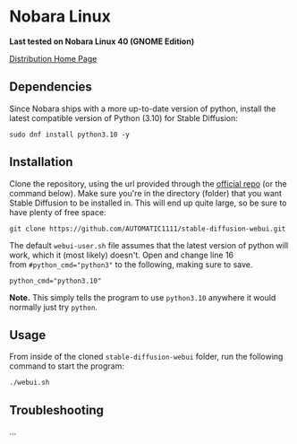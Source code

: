 # Nobara Linux
**Last tested on Nobara Linux 40 (GNOME Edition)**

[Distribution Home Page](https://nobaraproject.org/)

## Dependencies
Since Nobara ships with a more up-to-date version of python, install the latest compatible version of Python (3.10) for Stable Diffusion:

```
sudo dnf install python3.10 -y
```

## Installation
Clone the repository, using the url provided through the [official repo](https://github.com/AUTOMATIC1111/stable-diffusion-webui) (or the command below). Make sure you're in the directory (folder) that you want Stable Diffusion to be installed in. This will end up quite large, so be sure to have plenty of free space:

```
git clone https://github.com/AUTOMATIC1111/stable-diffusion-webui.git
```

The default `webui-user.sh` file assumes that the latest version of python will work, which it (most likely) doesn't. Open and change line 16 from `#python_cmd="python3"` to the following, making sure to save.

```
python_cmd="python3.10"
```

**Note.** This simply tells the program to use `python3.10` anywhere it would normally just try `python`.

## Usage
From inside of the cloned `stable-diffusion-webui` folder, run the following command to start the program:

```
./webui.sh
```

## Troubleshooting
...
